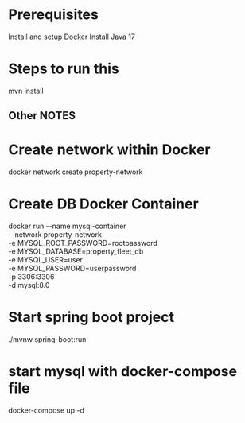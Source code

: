 # Prerequisites
Install and setup Docker
Install Java 17

# Steps to run this
mvn install




## Other NOTES
# Create network within Docker
docker network create property-network

# Create DB Docker Container
docker run --name mysql-container \
--network property-network \
-e MYSQL_ROOT_PASSWORD=rootpassword \
-e MYSQL_DATABASE=property_fleet_db \
-e MYSQL_USER=user \
-e MYSQL_PASSWORD=userpassword \
-p 3306:3306 \
-d mysql:8.0


# Start spring boot project
./mvnw spring-boot:run


# start mysql with docker-compose file
docker-compose up -d
